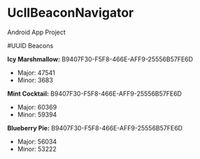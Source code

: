 # UcllBeaconNavigator
Android App Project

#UUID Beacons

<b>Icy Marshmallow:</b> B9407F30-F5F8-466E-AFF9-25556B57FE6D
        <br/><ul><li>Major: 47541</li><li>Minor: 3683</li></ul> 

<b>Mint Cocktail:</b> B9407F30-F5F8-466E-AFF9-25556B57FE6D
        <br/><ul><li>Major: 60369</li><li>Minor: 59394</li></ul> 

<b>Blueberry Pie:</b> B9407F30-F5F8-466E-AFF9-25556B57FE6D
        <br/><ul><li>Major: 56034</li><li>Minor: 53222</li></ul> 
